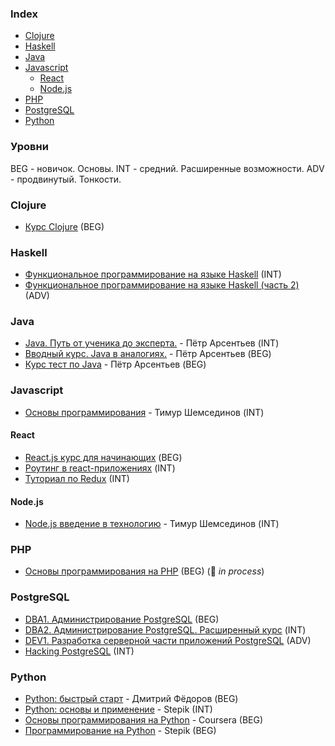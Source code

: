 ### Index

* [Clojure](#clojure)
* [Haskell](#haskell)
* [Java](#java)
* [Javascript](#javascript)
  * [React](#react)
  * [Node.js](#nodejs)
* [PHP](#php)
* [PostgreSQL](#postgresql)
* [Python](#python)

### Уровни

BEG - новичок. Основы.
INT - средний. Расширенные возможности.
ADV - продвинутый. Тонкости.


### Clojure

* [Курс Clojure](https://clojurecourse.by) (BEG)


### Haskell

* [Функциональное программирование на языке Haskell](https://stepik.org/course/75) (INT)
* [Функциональное программирование на языке Haskell (часть 2)](https://stepik.org/course/693) (ADV)


### Java

* [Java. Путь от ученика до эксперта.](http://www.job4j.ru/courses/java_way_from_student_to_master.html) - Пётр Арсентьев (INT)
* [Вводный курс. Java в аналогиях.](http://www.job4j.ru/courses/java_beginner.html) - Пётр Арсентьев (BEG)
* [Курс тест по Java](https://github.com/peterarsentev/course_test) - Пётр Арсентьев (BEG)


### Javascript

* [Основы программирования](https://www.youtube.com/playlist?list=PLHhi8ymDMrQZad6JDh6HRzY1Wz5WB34w0) - Тимур Шемсединов (INT)


#### React

* [React.js курс для начинающих](https://max-frontend.gitbook.io/react-course-ru-v2/) (BEG)
* [Роутинг в react-приложениях](https://max-frontend.gitbook.io/react-router-course-ru/) (INT)
* [Туториал по Redux](https://max-frontend.gitbook.io/redux-course-ru-v2/) (INT)


#### Node.js

* [Node.js введение в технологию](https://www.youtube.com/playlist?list=PLHhi8ymDMrQZmXEqIIlq2S9-Ibh9b_-rQ) - Тимур Шемсединов (INT)


### PHP

* [Основы программирования на PHP](https://code-basics.ru/languages/php) (BEG) (:construction: *in process*)


### PostgreSQL

* [DBA1. Администрирование PostgreSQL](https://postgrespro.ru/education/courses/DBA1) (BEG)
* [DBA2. Администрирование PostgreSQL. Расширенный курс](https://postgrespro.ru/education/courses/DBA2) (INT)
* [DEV1. Разработка серверной части приложений PostgreSQL](https://postgrespro.ru/education/courses/DEV1) (ADV)
* [Hacking PostgreSQL](https://postgrespro.ru/education/courses/hacking) (INT)


### Python

* [Python: быстрый старт](http://dfedorov.spb.ru/python3) - Дмитрий Фёдоров (BEG)
* [Python: основы и применение](https://stepik.org/course/512) - Stepik (INT)
* [Основы программирования на Python](https://www.coursera.org/learn/python-osnovy-programmirovaniya) - Coursera (BEG)
* [Программирование на Python](https://stepik.org/course/67) - Stepik (BEG)

